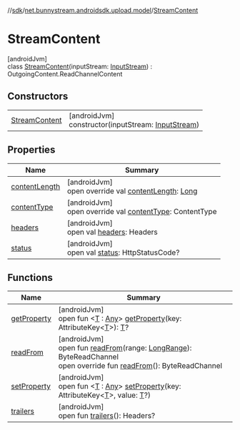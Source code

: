 //[sdk](../../../index.md)/[net.bunnystream.androidsdk.upload.model](../index.md)/[StreamContent](index.md)

# StreamContent

[androidJvm]\
class [StreamContent](index.md)(inputStream: [InputStream](https://developer.android.com/reference/kotlin/java/io/InputStream.html)) : OutgoingContent.ReadChannelContent

## Constructors

| | |
|---|---|
| [StreamContent](-stream-content.md) | [androidJvm]<br>constructor(inputStream: [InputStream](https://developer.android.com/reference/kotlin/java/io/InputStream.html)) |

## Properties

| Name | Summary |
|---|---|
| [contentLength](content-length.md) | [androidJvm]<br>open override val [contentLength](content-length.md): [Long](https://kotlinlang.org/api/latest/jvm/stdlib/kotlin/-long/index.html) |
| [contentType](content-type.md) | [androidJvm]<br>open override val [contentType](content-type.md): ContentType |
| [headers](index.md#-1211925669%2FProperties%2F-1951609706) | [androidJvm]<br>open val [headers](index.md#-1211925669%2FProperties%2F-1951609706): Headers |
| [status](index.md#-1345698009%2FProperties%2F-1951609706) | [androidJvm]<br>open val [status](index.md#-1345698009%2FProperties%2F-1951609706): HttpStatusCode? |

## Functions

| Name | Summary |
|---|---|
| [getProperty](index.md#543801704%2FFunctions%2F-1951609706) | [androidJvm]<br>open fun &lt;[T](index.md#543801704%2FFunctions%2F-1951609706) : [Any](https://kotlinlang.org/api/latest/jvm/stdlib/kotlin/-any/index.html)&gt; [getProperty](index.md#543801704%2FFunctions%2F-1951609706)(key: AttributeKey&lt;[T](index.md#543801704%2FFunctions%2F-1951609706)&gt;): [T](index.md#543801704%2FFunctions%2F-1951609706)? |
| [readFrom](index.md#-1500131473%2FFunctions%2F-1951609706) | [androidJvm]<br>open fun [readFrom](index.md#-1500131473%2FFunctions%2F-1951609706)(range: [LongRange](https://kotlinlang.org/api/latest/jvm/stdlib/kotlin.ranges/-long-range/index.html)): ByteReadChannel<br>open override fun [readFrom](read-from.md)(): ByteReadChannel |
| [setProperty](index.md#-975814741%2FFunctions%2F-1951609706) | [androidJvm]<br>open fun &lt;[T](index.md#-975814741%2FFunctions%2F-1951609706) : [Any](https://kotlinlang.org/api/latest/jvm/stdlib/kotlin/-any/index.html)&gt; [setProperty](index.md#-975814741%2FFunctions%2F-1951609706)(key: AttributeKey&lt;[T](index.md#-975814741%2FFunctions%2F-1951609706)&gt;, value: [T](index.md#-975814741%2FFunctions%2F-1951609706)?) |
| [trailers](index.md#523718201%2FFunctions%2F-1951609706) | [androidJvm]<br>open fun [trailers](index.md#523718201%2FFunctions%2F-1951609706)(): Headers? |
